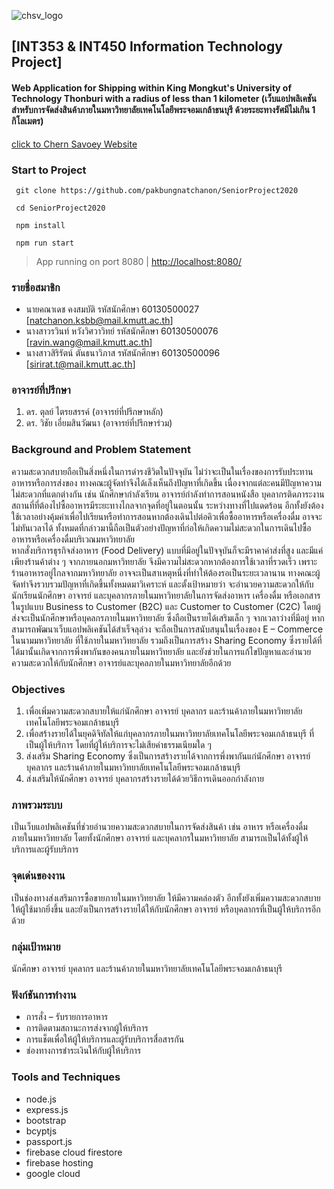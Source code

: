 ![chsv_logo](https://www.img.in.th/images/e4313f5d47a3b321b52926793e2f1958.png)

## [INT353 & INT450 Information Technology Project]
#### Web Application for Shipping within King Mongkut's University of Technology Thonburi with a radius of less than 1 kilometer (เว็บแอปพลิเคชันสำหรับการจัดส่งสินค้าภายในมหาวิทยาลัยเทคโนโลยีพระจอมเกล้าธนบุรี ด้วยระยะทางรัศมีไม่เกิน 1 กิโลเมตร)
[click to Chern Savoey Website](https://chernsavoey.herokuapp.com/)

### Start to Project

```
 git clone https://github.com/pakbungnatchanon/SeniorProject2020
```
```
 cd SeniorProject2020
```
```
 npm install
```
```
 npm run start
```
> App running on port 8080 | [http://localhost:8080/](http://localhost:8080/)


### รายชื่อสมาชิก
* นายคณาเดช  คงสมบัติ รหัสนักศึกษา 60130500027 [natchanon.ksbb@mail.kmutt.ac.th]
* นางสาวรวินท์  หวังวิศวาวิทย์ รหัสนักศึกษา 60130500076 [ravin.wang@mail.kmutt.ac.th]
* นางสาวสิริรัตน์  ตันธนาวิภาส รหัสนักศึกษา 60130500096 [sirirat.t@mail.kmutt.ac.th]

### อาจารย์ที่ปรึกษา
1.	ดร. ตุลย์ ไตรยสรรค์ (อาจารย์ที่ปรึกษาหลัก)
2.	ดร. วิชัย เอี่ยมสินวัฒนา (อาจารย์ที่ปรึกษาร่วม)

### Background and Problem Statement
ความสะดวกสบายถือเป็นสิ่งหนึ่งในการดำรงชีวิตในปัจจุบัน ไม่ว่าจะเป็นในเรื่องของการรับประทานอาหารหรือการส่งของ ทางคณะผู้จัดทำจึงได้เล็งเห็นถึงปัญหาที่เกิดขึ้น เนื่องจากแต่ละคนมีปัญหาความไม่สะดวกที่แตกต่างกัน เช่น นักศึกษากำลังเรียน อาจารย์กำลังทำการสอนหนังสือ บุคลากรติดภาระงาน สถานที่ที่ต้องไปซื้ออาหารมีระยะทางไกลจากจุดที่อยู่ในตอนนั้น ระหว่างทางที่ไปแดดร้อน อีกทั้งยังต้องใช้เวลาอย่างคุ้มค่าเพื่อไปเรียนหรือทำการสอนหากต้องเดินไปต่อคิวเพื่อซื้ออาหารหรือเครื่องดื่ม อาจจะไม่ทันเวลาได้ ทั้งหมดที่กล่าวมานี้ถือเป็นตัวอย่างปัญหาที่ก่อให้เกิดความไม่สะดวกในการเดินไปซื้ออาหารหรือเครื่องดื่มบริเวณมหาวิทยาลัย  
หากสั่งบริการธุรกิจส่งอาหาร (Food Delivery) แบบที่มีอยู่ในปัจจุบันก็จะมีราคาค่าส่งที่สูง และมีแค่เพียงร้านค้าต่าง ๆ จากภายนอกมหาวิทยาลัย จึงมีความไม่สะดวกหากต้องการใช้เวลาที่รวดเร็ว เพราะร้านอาหารอยู่ไกลจากมหาวิทยาลัย อาจจะเป็นสาเหตุหนึ่งที่ทำให้ต้องรอเป็นระยะเวลานาน 
ทางคณะผู้จัดทำจึงรวบรวมปัญหาที่เกิดขึ้นทั้งหมดมาวิเคราะห์ และตั้งเป้าหมายว่า จะอำนวยความสะดวกให้กับนักเรียนนักศึกษา อาจารย์ และบุคลากรภายในมหาวิทยาลัยในการจัดส่งอาหาร เครื่องดื่ม หรือเอกสาร ในรูปแบบ Business to Customer (B2C) และ Customer to Customer (C2C) โดยผู้ส่งจะเป็นนักศึกษาหรือบุคลกรภายในมหาวิทยาลัย ซึ่งถือเป็นรายได้เสริมเล็ก ๆ จากเวลาว่างที่มีอยู่
หากสามารถพัฒนาเว็บแอปพลิเคชันได้สำเร็จลุล่วง จะถือเป็นการสนับสนุนในเรื่องของ E – Commerce ในนามมหาวิทยาลัย ที่ใช้ภายในมหาวิทยาลัย รวมถึงเป็นการสร้าง Sharing Economy ซึ่งรายได้ที่ได้มานั้นเกิดจากการพึ่งพากันของคนภายในมหาวิทยาลัย และยังช่วยในการแก้ไขปัญหาและอำนวยความสะดวกให้กับนักศึกษา อาจารย์และบุคลภายในมหาวิทยาลัยอีกด้วย

### Objectives
1.	เพื่อเพิ่มความสะดวกสบายให้แก่นักศึกษา อาจารย์ บุคลากร และร้านค้าภายในมหาวิทยาลัยเทคโนโลยีพระจอมเกล้าธนบุรี
2.	เพื่อสร้างรายได้ในยุคดิจิทัลให้แก่บุคลากรภายในมหาวิทยาลัยเทคโนโลยีพระจอมเกล้าธนบุรี ที่เป็นผู้ให้บริการ โดยที่ผู้ให้บริการจะไม่เสียค่าธรรมเนียมใด ๆ
3.	ส่งเสริม Sharing Economy ซึ่งเป็นการสร้างรายได้จากการพึ่งพากันแก่นักศึกษา อาจารย์ บุคลากร และร้านค้าภายในมหาวิทยาลัยเทคโนโลยีพระจอมเกล้าธนบุรี
4.	ส่งเสริมให้นักศึกษา อาจารย์ บุคลากรสร้างรายได้ด้วยวิธีการเดินออกกำลังกาย

###	ภาพรวมระบบ 
เป็นเว็บแอปพลิเคชันที่ช่วยอำนวยความสะดวกสบายในการจัดส่งสินค้า เช่น อาหาร หรือเครื่องดื่มภายในมหาวิทยาลัย โดยทั้งนักศึกษา อาจารย์ และบุคลากรในมหาวิทยาลัย สามารถเป็นได้ทั้งผู้ให้บริการและผู้รับบริการ
### จุดเด่นของงาน 
เป็นช่องทางส่งเสริมการซื้อขายภายในมหาวิทยาลัย ให้มีความคล่องตัว อีกทั้งยังเพิ่มความสะดวกสบายให้ผู้ใช้มากยิ่งขึ้น และยังเป็นการสร้างรายได้ให้กับนักศึกษา อาจารย์ หรือบุคลากรที่เป็นผู้ให้บริการอีกด้วย
### กลุ่มเป้าหมาย
นักศึกษา อาจารย์ บุคลากร และร้านค้าภายในมหาวิทยาลัยเทคโนโลยีพระจอมเกล้าธนบุรี
### ฟังก์ชันการทำงาน
* การสั่ง – รับรายการอาหาร 
*	การติดตามสถานะการส่งจากผู้ให้บริการ
*	การแช็ตเพื่อให้ผู้ให้บริการและผู้รับบริการสื่อสารกัน
*	ช่องทางการชำระเงินให้กับผู้ให้บริการ

### Tools and Techniques
* node.js
* express.js
* bootstrap
* bcyptjs
* passport.js
* firebase cloud firestore
* firebase hosting
* google cloud
